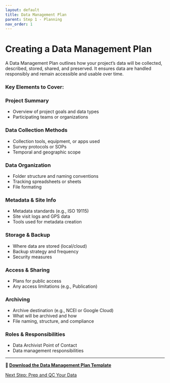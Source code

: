 ```yaml
---
layout: default
title: Data Management Plan
parent: Step 1 - Planning
nav_order: 1
---
```


# Creating a Data Management Plan

A Data Management Plan outlines how your project’s data will be collected, described, stored, shared, and preserved. It ensures data are handled responsibly and remain accessible and usable over time.

### Key Elements to Cover:


<div class="card-grid">

  <div class="card">
    <h3>Project Summary</h3>
    <ul>
      <li>Overview of project goals and data types</li>
      <li>Participating teams or organizations</li>
    </ul>
  </div>

  <div class="card">
    <h3>Data Collection Methods</h3>
    <ul>
      <li>Collection tools, equipment, or apps used</li>
      <li>Survey protocols or SOPs</li>
      <li>Temporal and geographic scope</li>
    </ul>
  </div>

  <div class="card">
    <h3>Data Organization</h3>
    <ul>
      <li>Folder structure and naming conventions</li>
      <li>Tracking spreadsheets or sheets</li>
      <li>File formating</li>
    </ul>
  </div>

  <div class="card">
    <h3>Metadata & Site Info</h3>
    <ul>
      <li>Metadata standards (e.g., ISO 19115)</li>
      <li>Site visit logs and GPS data</li>
      <li>Tools used for metadata creation</li>
    </ul>
  </div>

  <div class="card">
    <h3>Storage & Backup</h3>
    <ul>
      <li>Where data are stored (local/cloud)</li>
      <li>Backup strategy and frequency</li>
      <li>Security measures</li>
    </ul>
  </div>

  <div class="card">
    <h3>Access & Sharing</h3>
    <ul>
      <li>Plans for public access</li>
      <li>Any access limitations (e.g., Publication)</li>
    </ul>
  </div>

  <div class="card">
    <h3>Archiving</h3>
    <ul>
      <li>Archive destination (e.g., NCEI or Google Cloud)</li>
      <li>What will be archived and how</li>
      <li>File naming, structure, and compliance</li>
    </ul>
  </div>

  <div class="card">
    <h3>Roles & Responsibilities</h3>
    <ul>
      <li>Data Archivist Point of Contact</li>
      <li>Data management responsibilities</li>
    </ul>
  </div>

</div>

<hr>

<p><strong>📄 <a href="https://your-template-link.com" target="_blank">Download the Data Management Plan Template</a></strong></p>

<a href="{{ '/docs/Step-2-Prep-and-QC-Your-Data.html' | relative_url }}" class="btn btn-custom fs-6 mb-4 mb-md-0">
  Next Step: Prep and QC Your Data
</a>
